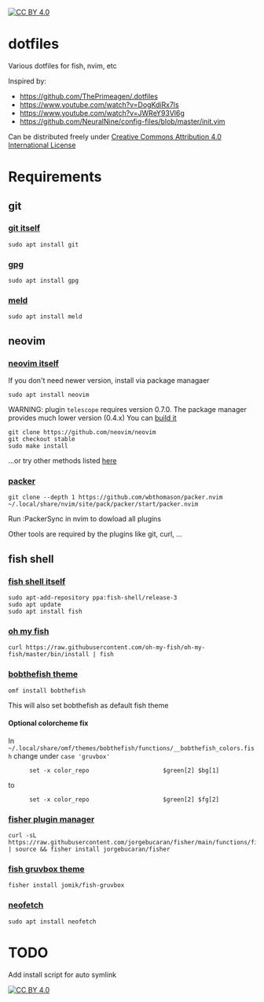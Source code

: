 [![CC BY 4.0][cc-by-shield]][cc-by]
# dotfiles
Various dotfiles for fish, nvim, etc

Inspired by:
 - https://github.com/ThePrimeagen/.dotfiles
 - https://www.youtube.com/watch?v=DogKdiRx7ls
 - https://www.youtube.com/watch?v=JWReY93Vl6g
 - https://github.com/NeuralNine/config-files/blob/master/init.vim

Can be distributed freely under [Creative Commons Attribution 4.0 International License][cc-by]

# Requirements
## git
### [git itself](https://github.com/git/git)
```
sudo apt install git
```

### [gpg](https://gnupg.org/)
```
sudo apt install gpg
```

### [meld](https://meldmerge.org/)
```
sudo apt install meld
```

## neovim
### [neovim itself](https://github.com/neovim/neovim)
If you don't need newer version, install via package managaer
```
sudo apt install neovim
```
WARNING: plugin `telescope` requires version 0.7.0. The package manager provides much lower version (0.4.x)
You can [build it](https://github.com/neovim/neovim/wiki/Building-Neovim)
```
git clone https://github.com/neovim/neovim
git checkout stable
sudo make install
```
...or try other methods listed [here](https://www.reddit.com/r/neovim/comments/f9661m/how_do_i_install_the_latest_version_of_neovim_on/)

### [packer](https://github.com/wbthomason/packer.nvim)
```
git clone --depth 1 https://github.com/wbthomason/packer.nvim ~/.local/share/nvim/site/pack/packer/start/packer.nvim
```
Run :PackerSync in nvim to dowload all plugins

Other tools are required by the plugins like git, curl, ...

## fish shell
### [fish shell itself](https://github.com/fish-shell/fish-shell)
```
sudo apt-add-repository ppa:fish-shell/release-3
sudo apt update
sudo apt install fish
```

### [oh my fish](https://github.com/oh-my-fish/oh-my-fish)
```
curl https://raw.githubusercontent.com/oh-my-fish/oh-my-fish/master/bin/install | fish
```

### [bobthefish theme](https://github.com/oh-my-fish/theme-bobthefish)
```
omf install bobthefish
```
This will also set bobthefish as default fish theme

#### Optional colorcheme fix
In `~/.local/share/omf/themes/bobthefish/functions/__bobthefish_colors.fish` change under `case 'gruvbox'`
```
      set -x color_repo                     $green[2] $bg[1]
```
to
```
      set -x color_repo                     $green[2] $fg[2]
```

### [fisher plugin manager](https://github.com/jorgebucaran/fisher)
```
curl -sL https://raw.githubusercontent.com/jorgebucaran/fisher/main/functions/fisher.fish | source && fisher install jorgebucaran/fisher
```

### [fish gruvbox theme](https://github.com/Jomik/fish-gruvbox)
```
fisher install jomik/fish-gruvbox
```

### [neofetch](https://github.com/dylanaraps/neofetch)
```
sudo apt install neofetch
```

# TODO
Add install script for auto symlink

[![CC BY 4.0][cc-by-image]][cc-by]

[cc-by]: http://creativecommons.org/licenses/by/4.0/
[cc-by-image]: https://i.creativecommons.org/l/by/4.0/88x31.png
[cc-by-shield]: https://img.shields.io/badge/License-CC%20BY%204.0-lightgrey.svg

